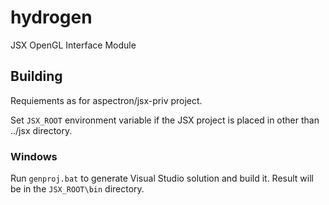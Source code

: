 # hydrogen

JSX OpenGL Interface Module

## Building

Requiements as for aspectron/jsx-priv project.

Set `JSX_ROOT` environment variable if the JSX project is placed in other
than ../jsx directory.

### Windows

Run `genproj.bat` to generate Visual Studio solution and build it. Result will
be in the `JSX_ROOT\bin` directory.